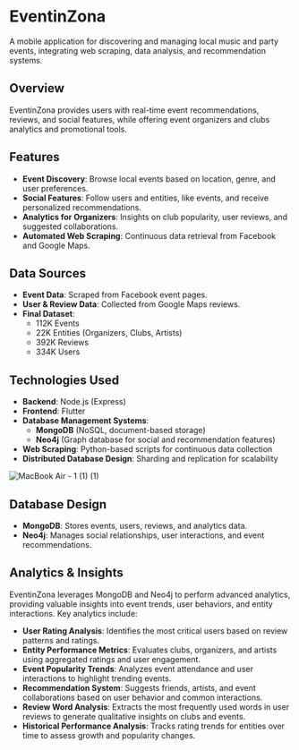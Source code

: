 # **EventinZona**  
A mobile application for discovering and managing local music and party events, integrating web scraping, data analysis, and recommendation systems.  

## **Overview**  
EventinZona provides users with real-time event recommendations, reviews, and social features, while offering event organizers and clubs analytics and promotional tools.  

## **Features**  
- **Event Discovery**: Browse local events based on location, genre, and user preferences.  
- **Social Features**: Follow users and entities, like events, and receive personalized recommendations.  
- **Analytics for Organizers**: Insights on club popularity, user reviews, and suggested collaborations.  
- **Automated Web Scraping**: Continuous data retrieval from Facebook and Google Maps.  

## **Data Sources**  
- **Event Data**: Scraped from Facebook event pages.  
- **User & Review Data**: Collected from Google Maps reviews.  
- **Final Dataset**:  
  - 112K Events  
  - 22K Entities (Organizers, Clubs, Artists)  
  - 392K Reviews  
  - 334K Users  

## **Technologies Used**  
- **Backend**: Node.js (Express)  
- **Frontend**: Flutter  
- **Database Management Systems**:  
  - **MongoDB** (NoSQL, document-based storage)  
  - **Neo4j** (Graph database for social and recommendation features)
- **Web Scraping**: Python-based scripts for continuous data collection  
- **Distributed Database Design**: Sharding and replication for scalability  

![MacBook Air - 1 (1) (1)](https://github.com/user-attachments/assets/eddca1a9-c956-4749-922c-addd6f9e0aef)

## **Database Design**  
- **MongoDB**: Stores events, users, reviews, and analytics data.  
- **Neo4j**: Manages social relationships, user interactions, and event recommendations.  

## **Analytics & Insights**  
EventinZona leverages MongoDB and Neo4j to perform advanced analytics, providing valuable insights into event trends, user behaviors, and entity interactions. Key analytics include:  
- **User Rating Analysis**: Identifies the most critical users based on review patterns and ratings.  
- **Entity Performance Metrics**: Evaluates clubs, organizers, and artists using aggregated ratings and user engagement.  
- **Event Popularity Trends**: Analyzes event attendance and user interactions to highlight trending events.  
- **Recommendation System**: Suggests friends, artists, and event collaborations based on user behavior and common interactions.  
- **Review Word Analysis**: Extracts the most frequently used words in user reviews to generate qualitative insights on clubs and events.  
- **Historical Performance Analysis**: Tracks rating trends for entities over time to assess growth and popularity changes.  
